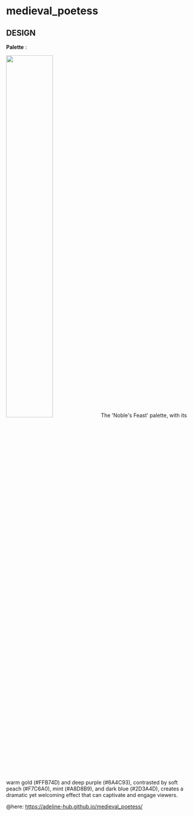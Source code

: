 # medieval_poetess

## DESIGN

**Palette** : 

<img width='50%' src='https://cdn.prod.website-files.com/66671b800c367e1fd46c54bc/673c11e755ef264e675f188b_airtable-67e32b442b4da87e0f71430f85610ef3-t0ztm09i.avif'/>
The 'Noble's Feast' palette, with its warm gold (#FFB74D) and deep purple (#6A4C93), contrasted by soft peach (#F7C6A0), mint (#A8D8B9), and dark blue (#2D3A4D), creates a dramatic yet welcoming effect that can captivate and engage viewers.


@here: https://adeline-hub.github.io/medieval_poetess/
